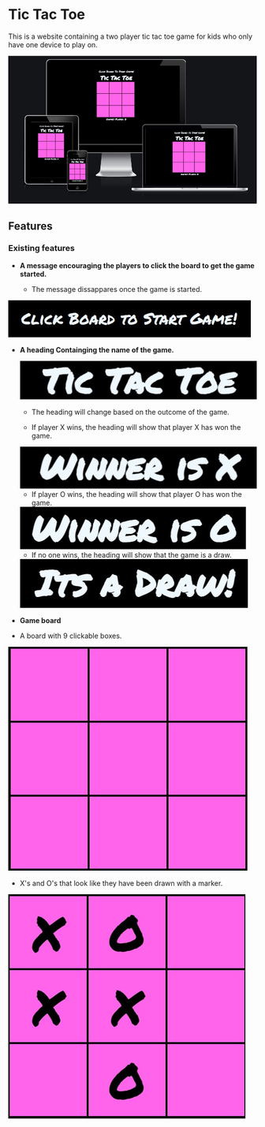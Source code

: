 # Tic Tac Toe

This is a website containing a two player tic tac toe game for kids who only have one device to play on.

<img src ="assets/images/responsive.jpg">

## Features

### Existing features 

- __A message encouraging the players to click the board to get the game started.__

  - The message dissappares once the game is started.

<img src="assets/images/start-message.jpg">

- __A heading Containging the name of the game.__

  <img src="assets/images/name.jpg">

   - The heading will change based on the outcome of the game.

   - If player X wins, the heading will show that player X has won the game.

   <img src="assets/images/winner-x.jpg">

   - If player O wins, the heading will show that player O has won the game.

   <img src="assets/images/winner-o.jpg">

   - If no one wins, the heading will show that the game is a draw.

   <img src="assets/images/draw.jpg">

- __Game board__ 

 - A board with 9 clickable boxes.

<img src="assets/images/game-board.jpg">

  - X's and O's that look like they have been drawn with a marker.

  <img src="assets/images/played-board.jpg">


